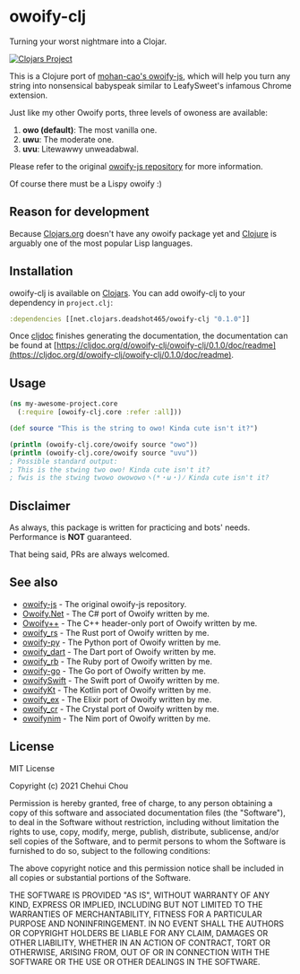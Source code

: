 # owoify-clj
Turning your worst nightmare into a Clojar.

[![Clojars Project](https://img.shields.io/clojars/v/net.clojars.deadshot465/owoify-clj.svg)](https://clojars.org/net.clojars.deadshot465/owoify-clj)

This is a Clojure port of [mohan-cao's owoify-js](https://github.com/mohan-cao/owoify-js), which will help you turn any string into nonsensical babyspeak similar to LeafySweet's infamous Chrome extension.

Just like my other Owoify ports, three levels of owoness are available:

1. **owo (default)**: The most vanilla one.
2. **uwu**: The moderate one.
3. **uvu**: Litewawwy unweadabwal.

Please refer to the original [owoify-js repository](https://github.com/mohan-cao/owoify-js) for more information.

Of course there must be a Lispy owoify :)

## Reason for development

Because [Clojars.org](https://clojars.org/) doesn't have any owoify package yet and [Clojure](https://clojure.org/) is arguably one of the most popular Lisp languages.

## Installation

owoify-clj is available on [Clojars](https://clojure.org/). You can add owoify-clj to your dependency in `project.clj`:
```clojure
:dependencies [[net.clojars.deadshot465/owoify-clj "0.1.0"]]
```
Once [cljdoc](https://cljdoc.org) finishes generating the documentation, the documentation can be found at [https://cljdoc.org/d/owoify-clj/owoify-clj/0.1.0/doc/readme](https://cljdoc.org/d/owoify-clj/owoify-clj/0.1.0/doc/readme).

## Usage

```clojure
(ns my-awesome-project.core
  (:require [owoify-clj.core :refer :all]))

(def source "This is the string to owo! Kinda cute isn't it?")

(println (owoify-clj.core/owoify source "owo"))
(println (owoify-clj.core/owoify source "uvu"))
; Possible standard output:
; This is the stwing two owo! Kinda cute isn't it?
; fwis is the stwing twowo owowowoヽ(*・ω・)ﾉ Kinda cute isn't it?
```

## Disclaimer

As always, this package is written for practicing and bots' needs. Performance is **NOT** guaranteed.

That being said, PRs are always welcomed.

## See also

- [owoify-js](https://github.com/mohan-cao/owoify-js) - The original owoify-js repository.
- [Owoify.Net](https://www.nuget.org/packages/Owoify.Net/1.0.1) - The C# port of Owoify written by me.
- [Owoify++](https://github.com/deadshot465/OwoifyCpp) - The C++ header-only port of Owoify written by me.
- [owoify_rs](https://crates.io/crates/owoify_rs) - The Rust port of Owoify written by me.
- [owoify-py](https://pypi.org/project/owoify-py/) - The Python port of Owoify written by me.
- [owoify_dart](https://pub.dev/packages/owoify_dart) - The Dart port of Owoify written by me.
- [owoify_rb](https://rubygems.org/gems/owoify_rb) - The Ruby port of Owoify written by me.
- [owoify-go](https://github.com/deadshot465/owoify-go) - The Go port of Owoify written by me.
- [owoifySwift](https://github.com/deadshot465/OwoifySwift) - The Swift port of Owoify written by me.
- [owoifyKt](https://github.com/deadshot465/owoifyKt) - The Kotlin port of Owoify written by me.
- [owoify_ex](https://github.com/deadshot465/owoify_ex) - The Elixir port of Owoify written by me.
- [owoify_cr](https://github.com/deadshot465/owoify_cr) - The Crystal port of Owoify written by me.
- [owoifynim](https://github.com/deadshot465/owoifynim) - The Nim port of Owoify written by me.

## License

MIT License

Copyright (c) 2021 Chehui Chou

Permission is hereby granted, free of charge, to any person obtaining a copy
of this software and associated documentation files (the "Software"), to deal
in the Software without restriction, including without limitation the rights
to use, copy, modify, merge, publish, distribute, sublicense, and/or sell
copies of the Software, and to permit persons to whom the Software is
furnished to do so, subject to the following conditions:

The above copyright notice and this permission notice shall be included in all
copies or substantial portions of the Software.

THE SOFTWARE IS PROVIDED "AS IS", WITHOUT WARRANTY OF ANY KIND, EXPRESS OR
IMPLIED, INCLUDING BUT NOT LIMITED TO THE WARRANTIES OF MERCHANTABILITY,
FITNESS FOR A PARTICULAR PURPOSE AND NONINFRINGEMENT. IN NO EVENT SHALL THE
AUTHORS OR COPYRIGHT HOLDERS BE LIABLE FOR ANY CLAIM, DAMAGES OR OTHER
LIABILITY, WHETHER IN AN ACTION OF CONTRACT, TORT OR OTHERWISE, ARISING FROM,
OUT OF OR IN CONNECTION WITH THE SOFTWARE OR THE USE OR OTHER DEALINGS IN THE
SOFTWARE.

